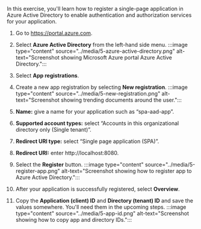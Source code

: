 In this exercise, you'll learn how to register a single-page application in Azure Active Directory to enable authentication and authorization services for your application. 

1. Go to https://portal.azure.com.  

2. Select **Azure Active Directory** from the left-hand side menu.
:::image type="content" source="../media/5-azure-active-directory.png" alt-text="Screenshot showing Microsoft Azure portal Azure Active Directory.":::

3.	Select **App registrations**.
4.	Create a new app registration by selecting **New registration**.
:::image type="content" source="../media/5-new-registration.png" alt-text="Screenshot showing trending documents around the user.":::

5.	**Name:** give a name for your application such as “spa-aad-app”.
6.	**Supported account types:** select “Accounts in this organizational directory only (Single tenant)”.
7.	**Redirect URI type:** select “Single page application (SPA)”.
8.	**Redirect URI:** enter http://localhost:8080.
9.	Select the **Register** button.
:::image type="content" source="../media/5-register-app.png" alt-text="Screenshot showing how to register app to Azure Active Directory.":::

10.	After your application is successfully registered, select **Overview**.
11.	Copy the **Application (client) ID** and **Directory (tenant) ID** and save the values somewhere. You'll need them in the upcoming steps. 
:::image type="content" source="../media/5-app-id.png" alt-text="Screenshot showing how to copy app and directory IDs.":::